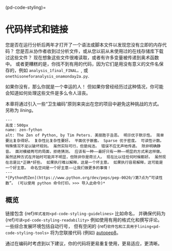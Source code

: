 (pd-code-styling)=
# 代码样式和链接

您是否在运行分析后两年才打开了一个语法或脚本文件以发现您没有立即的内存代码？ 您是否从协作者收到过分析文件，或从您以前从未使用过的在线存储库下载过这些文件？ 现在想象这些文件很难读取，或者有许多变量被传递到奥术函数中。 或者更糟糕的是，你找不到有用的代码，因为它们是用没有意义的文件名保存的，例如 `analysis_1final_FINAL。`, 或 `onethisoneforanalysis_onamonday2a.py`.

如果你没有，那么你就是一个幸运的人！ 但如果你曾经经历过这种情况，你可能会知道如何处理这些文件是多么令人沮丧。

本章将通过引入一些“卫生编码”原则来突出在您的项目中避免这种挑战的方式。 另称为 *lining*。

```{figure} ../figures/zen-of-python.png
---
高度：500px
name: zen-fython
alt: The Zen of Python, by Tim Peters. 美丽胜于丑恶。 明示优于默示性。 简单要比复杂得好。 复杂性比复杂性要好。 平面优于嵌套。 Sparse 优于密度。 可读性计数。 特殊情况不足以破坏规则。 虽然实际可行，但是纯洁。 错误不应无声地传递。 除非明确静音。 面对模棱两可的局面，拒绝猜测。 应该有一种——最好只有一种——明显的方式来这样做。 虽然这种方式在开始时可能并不明显，但除非你是荷兰人。 现在比以往任何时候都好。 虽然现在总是比*正确*好些。 如果执行难以解释，这是一个坏主意。 如果执行容易解释，这可能是一个好主意。 命名空间是一个好主意——让我们做更多的事情！
---
*[Python的Zen](https://www.python.org/dev/peps/pep-0020/)第7点为“可读性数”。 (可以使用 python 命令打印。>>> 导入此命令)*
```

## 概览

链接包含 {ref}`样式准则<pd-code-styling-guidelines>` 比如命名， 并确保代码为 {ref}`可读<pd-code-styling-readability>` 例如使用有用的格式化和撰写评论。  
一些综合发展环境包括自动行号， 但有空闲的 {ref}`软件包和工具用于lining<pd-code-styling-tools>` 将为您联接代码 (例如) [autopep8](https://pypi.org/project/autopep8/)。

通过在编码时考虑到以下建议，你的代码将更易重复使用，更易适应，更清晰。
